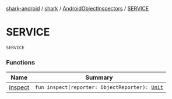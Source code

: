 [shark-android](../../../index.md) / [shark](../../index.md) / [AndroidObjectInspectors](../index.md) / [SERVICE](./index.md)

# SERVICE

`SERVICE`

### Functions

| Name | Summary |
|---|---|
| [inspect](inspect.md) | `fun inspect(reporter: ObjectReporter): `[`Unit`](https://kotlinlang.org/api/latest/jvm/stdlib/kotlin/-unit/index.html) |
